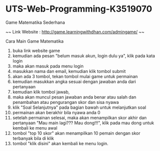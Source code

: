 # UTS-Web-Programming-K3519070
Game Matematika Sederhana

~~
Link Website : http://game.learningwithdhan.com/admingame/
~~

Cara Main Game Matematika
1. buka link website game 
2. kemudian ada pesan "belum masuk akun, login dulu ya", klik pada kata login
3. maka akan masuk pada menu login 
4. masukkan nama dan email, kemudian klik tombol submit
5. akan ada 3 tombol, tekan tombol mulai game untuk permainan
6. kemudian masukkan angka sesuai dengan jawaban anda dari pertanyaan
7. kemudian klik tombol jawab, 
8. maka akan muncul pesan jawaban anda benar atau salah dan penambahan atau pengurangan skor dan sisa nyawa
9. klik "Soal Selanjutnya" pada bagian bawah untuk melanjutkan soal
10. permainan akan berakhir bila nyawa anda 0
11. setelah permainan selesai, maka akan menampilkan skor akhir dan pertanyaan "Mau main lagi??? Mau dong!!!", klik pada mau dong untuk kembali ke menu awal
12. tombol "top 10 skor" akan menampilkan 10 pemain dengan skor terbanyak bila di klik
13. tombol "klik disini" akan kembali ke menu login. 
